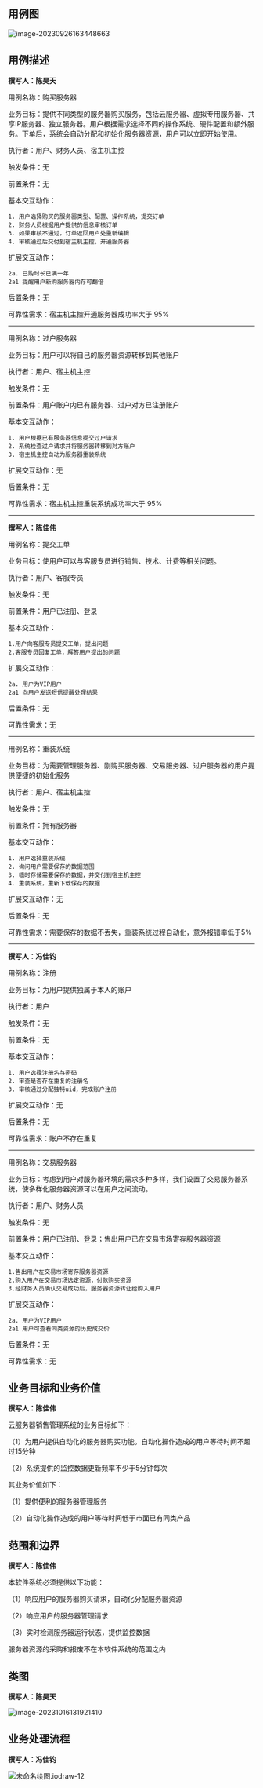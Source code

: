 ## 用例图

![image-20230926163448663](https://media.opennet.top/i/2023/09/26/r152oq-0.png)

## 用例描述

**撰写人：陈昊天**

用例名称：购买服务器

业务目标：提供不同类型的服务器购买服务，包括云服务器、虚拟专用服务器、共享IP服务器、独立服务器。用户根据需求选择不同的操作系统、硬件配置和额外服务。下单后，系统会自动分配和初始化服务器资源，用户可以立即开始使用。

执行者：用户、财务人员、宿主机主控

触发条件：无

前置条件：无

基本交互动作：

```
1. 用户选择购买的服务器类型、配置、操作系统，提交订单
2. 财务人员根据用户提供的信息审核订单
3. 如果审核不通过，订单返回用户处重新编辑
4. 审核通过后交付到宿主机主控，开通服务器
```

扩展交互动作：

```
2a. 已购时长已满一年
2a1 提醒用户新购服务器内存可翻倍
```

后置条件：无

可靠性需求：宿主机主控开通服务器成功率大于 95%

---

用例名称：过户服务器

业务目标：用户可以将自己的服务器资源转移到其他账户

执行者：用户、宿主机主控

触发条件：无

前置条件：用户账户内已有服务器、过户对方已注册账户

基本交互动作：

```
1. 用户根据已有服务器信息提交过户请求
2. 系统检查过户请求并将服务器转移到对方账户
3. 宿主机主控自动为服务器重装系统
```

扩展交互动作：无

后置条件：无

可靠性需求：宿主机主控重装系统成功率大于 95%

---

**撰写人：陈佳伟**

用例名称：提交工单

业务目标：使用户可以与客服专员进行销售、技术、计费等相关问题。

执行者：用户、客服专员

触发条件：无

前置条件：用户已注册、登录

基本交互动作：

```
1.用户向客服专员提交工单，提出问题
2.客服专员回复工单，解答用户提出的问题
```

扩展交互动作：

```
2a. 用户为VIP用户
2a1 向用户发送短信提醒处理结果
```

后置条件：无

可靠性需求：无

---

用例名称：重装系统

业务目标：为需要管理服务器、刚购买服务器、交易服务器、过户服务器的用户提供便捷的初始化服务

执行者：用户、宿主机主控

触发条件：无

前置条件：拥有服务器

基本交互动作：

```
1. 用户选择重装系统
2. 询问用户需要保存的数据范围
3. 临时存储需要保存的数据，并交付到宿主机主控
4. 重装系统，重新下载保存的数据
```

扩展交互动作：无

后置条件：无

可靠性需求：需要保存的数据不丢失，重装系统过程自动化，意外报错率低于5%

---

**撰写人：冯佳钧**

用例名称：注册

业务目标：为用户提供独属于本人的账户

执行者：用户

触发条件：无

前置条件：无

基本交互动作：

```
1. 用户选择注册名与密码
2. 审查是否存在重复的注册名
3. 审核通过分配独特uid，完成账户注册
```

扩展交互动作：无

后置条件：无

可靠性需求：账户不存在重复

---

用例名称：交易服务器

业务目标：考虑到用户对服务器环境的需求多种多样，我们设置了交易服务器系统，使多样化服务器资源可以在用户之间流动。

执行者：用户、财务人员

触发条件：无

前置条件：用户已注册、登录；售出用户已在交易市场寄存服务器资源

基本交互动作：

```
1.售出用户在交易市场寄存服务器资源
2.购入用户在交易市场选定资源，付款购买资源
3.经财务人员确认交易成功后，服务器资源转让给购入用户
```

扩展交互动作：

```
2a. 用户为VIP用户
2a1 用户可查看同类资源的历史成交价
```

后置条件：无

可靠性需求：无

## 业务目标和业务价值

**撰写人：陈佳伟**

云服务器销售管理系统的业务目标如下：

（1）为用户提供自动化的服务器购买功能。自动化操作造成的用户等待时间不超过15分钟

（2）系统提供的监控数据更新频率不少于5分钟每次

其业务价值如下：

（1）提供便利的服务器管理服务

（2）自动化操作造成的用户等待时间低于市面已有同类产品

## 范围和边界

**撰写人：陈佳伟**

本软件系统必须提供以下功能：

（1）响应用户的服务器购买请求，自动化分配服务器资源

（2）响应用户的服务器管理请求

（3）实时检测服务器运行状态，提供监控数据

服务器资源的采购和报废不在本软件系统的范围之内

## 类图

**撰写人：陈昊天**

![image-20231016131921410](https://media.opennet.top/i/2023/10/16/ltg24l-0.png)

## 业务处理流程

**撰写人：冯佳钧**

![未命名绘图.iodraw-12](https://media.opennet.top/i/2023/10/15/p5lkbv-0.png)

